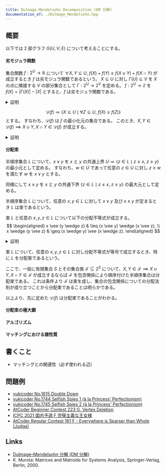 ```yaml
---
title: Dulmage-Mendelsohn Decomposition (DM 分解)
documentation_of: ./Dulmage_Mendelsohn.hpp
---
```


## 概要

以下では 2 部グラフ $G(U, V ; E)$ について考えることにする。

#### 劣モジュラ関数
集合関数 $f : 2^U \to \mathbb{R}$ について $\forall X, Y \subseteq U,\ f(X) + f(Y) \geq f(X \cup Y) + f(X \cap Y)$ が成立するとき $f$ は劣モジュラ関数であるという。
$X \subseteq U$ に対し $\Gamma(U) \subseteq V$ を $X$ の点に隣接する $V$ の部分集合として $\Gamma : 2^U \to 2^V$ を定める。
$f : 2^U \to \mathbb{Z}$ を $f(X) = |\Gamma(X)| - |X|$ とすると、$f$ は劣モジュラ関数である。

<details>
<summary>証明</summary>
<div>

$\Gamma(X \cup Y) = \Gamma(X) \cup \Gamma(Y),\ \Gamma(X \cap Y) \subseteq \Gamma(X) \cap \Gamma(Y)$ より、
$$
\begin{aligned}
    f(X) + f(Y)
    & = |\Gamma(X)| + |\Gamma(Y)| - (|X| + |Y|) \\
    & = |\Gamma(X) \cup \Gamma(Y)| + |\Gamma(X) \cap \Gamma(Y)| - (|X \cup Y| + |X \cap Y|) \\
    & \geq (|\Gamma(X \cup Y)| - |X \cup Y|) + (|\Gamma(X \cap Y)| - |X \cap Y|) \\
    & = f(X \cup Y) + f(X \cap Y).
\end{aligned}
$$
$\blacksquare$

</div>
</details>

$$
\mathcal{D}(f) \coloneqq \{X \subseteq U \mid \forall Z \subseteq U,\ f(X) \leq f(Z)\}
$$
とする。
すなわち、$\mathcal{D}(f)$ は $f$ の最小化元の集合である。
このとき、$X, Y \in \mathcal{D}(f) \implies X \cup Y, X \cap Y \in \mathcal{D}(f)$ が成立する。

<details>
<summary>証明</summary>
<div>

$\alpha \coloneqq \min_{Z \subseteq U} f(Z)$ とすると、$X, Y \in \mathcal{D}(f)$ のとき、$f$ は劣モジュラ関数かつ $\alpha$ の定義と併せると、
$$
2 \alpha = f(X) + f(Y) \geq f(X \cup Y) + f(X \cap Y) \geq 2 \alpha.
$$
$$
\therefore f(X \cup Y) + f(X \cap Y) = 2 \alpha.
$$
再び $\alpha$ の最小性から $f(X \cup Y), f(X \cap Y) \geq \alpha$ だから
$$
f(X \cup Y) = f(X \cap Y) = \alpha
$$
に限り、従って $X \cup Y, X \cap Y \in \mathcal{D}(f)$。
$\blacksquare$

</div>
</details>

#### 分配束

半順序集合 $L$ について、$x \vee y$ を $x$ と $y$ の共通上界 $U \coloneqq \{z \in L \mid z \geq x,\ z \geq y\}$ の最小元として定める。
すなわち、$w \in U$ であって任意の $z \in U$ に対し $z \geq w$ を満たす $w$ を $x \vee y$ とする。

同様にして $x \wedge y$ を $x$ と $y$ の共通下界 $\{z \in L \mid z \leq x,\ z \leq y\}$ の最大元として定める。

半順序集合 $L$ について、任意の $x, y \in L$ に対して $x \vee y$ 及び $x \wedge y$ が定まるとき $L$ は束であるという。

束 $L$ と任意の $x, y, z \in L$ について以下の分配不等式が成立する。
$$
\begin{aligned}
    x \vee (y \wedge z) & \leq (x \vee y) \wedge (x \vee z), \\
    x \wedge (y \vee z) & \geq (x \wedge y) \vee (x \wedge z).
\end{aligned}
$$

<details>
<summary>証明</summary>
<div>

第 1 式を示す。
$\vee$ の定義より $x \leq (x \vee y),\ x \leq (x \vee z)$ であり、右辺の $(x \vee y) \wedge (x \vee z)$ は $(x \vee y)$ と $(x \vee z)$ の共通下界の最大元であったから $x \leq (x \vee y) \wedge (x \vee z)$。
また、$(y \wedge z) \leq y \leq (x \vee y),\ (y \wedge z) \leq z \leq (x \vee z)$ だから、同様にして $(y \wedge z) \leq (x \vee y) \wedge (x \vee z)$。

よって、右辺の $(x \vee y) \wedge (x \vee z)$ は $x$ と $y \wedge z$ の共通上界に含まれ、左辺の $x \vee (y \wedge z)$ はその共通上界の最小元であるから与式が成立する。

第 2 式も同様にして証明可能である。
$\blacksquare$

</div>
</details>

束 $L$ について、任意の $x, y, z \in L$ に対し分配不等式が等号で成立するとき、特に $L$ を分配束であるという。

ここで、一般に有限集合 $S$ とその集合族 $\mathcal{F} \subseteq 2^S$ について、$X, Y \in \mathcal{F} \implies X \cup Y, X \cap Y \in \mathcal{F}$ が成立するならば $\mathcal{F}$ を包含関係により順序付けた半順序集合は分配束である。
これは条件より $\mathcal{F}$ は束を成し、集合の包含関係についての分配法則が成り立つことから分配束であることは明らかである。

以上より、先に定めた $\mathcal{D}(f)$ は分配束であることがわかる。

#### 分配束の極大鎖
<!-- 極大鎖の大きさ、つまり分配束の高さがその取り方によらず一定であること -->
<!-- 集合の要素に踏み込んだ極大鎖ついての各性質も説明が必要そう -->

#### アルゴリズム

#### マッチングにおける諸性質
<!-- 必ず使われる辺かを判定できる等の話 -->

## 書くこと
- マッチングとの関連性（必ず使われる辺）

## 問題例
- [yukicoder No.1615 Double Down](https://yukicoder.me/problems/no/1615)
- [yukicoder No.1744 Selfish Spies 1 (à la Princess' Perfectionism)](https://yukicoder.me/problems/no/1744)
- [yukicoder No.1745 Selfish Spies 2 (à la Princess' Perfectionism)](https://yukicoder.me/problems/no/1745)
- [AtCoder Beginner Contest 223 G. Vertex Deletion](https://atcoder.jp/contests/abc223/tasks/abc223_g)
- [ICPC 2021 国内予選 F 完璧主義な王女様](https://icpc.iisf.or.jp/past-icpc/domestic2021/contest/F_ja.html)
- [AtCoder Regular Contest 161 F - Everywhere is Sparser than Whole (Judge)](https://atcoder.jp/contests/arc161/tasks/arc161_f)

## Links
- [Dulmage–Mendelsohn 分解 (DM 分解)](http://www.misojiro.t.u-tokyo.ac.jp/~murota/lect-ouyousurigaku/dm050410.pdf)
- K. Murota: Matrices and Matroids for Systems Analysis, Springer-Verlag, Berlin, 2000.
